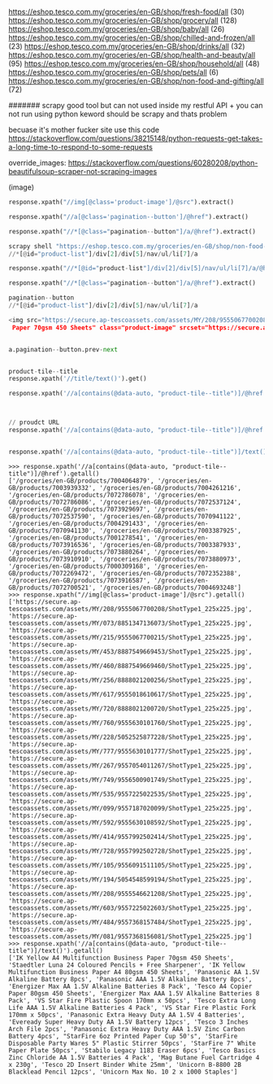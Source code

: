 https://eshop.tesco.com.my/groceries/en-GB/shop/fresh-food/all (30)
https://eshop.tesco.com.my/groceries/en-GB/shop/grocery/all (128)
https://eshop.tesco.com.my/groceries/en-GB/shop/baby/all (26)
https://eshop.tesco.com.my/groceries/en-GB/shop/chilled-and-frozen/all (23)
https://eshop.tesco.com.my/groceries/en-GB/shop/drinks/all (32)
https://eshop.tesco.com.my/groceries/en-GB/shop/health-and-beauty/all (95)
https://eshop.tesco.com.my/groceries/en-GB/shop/household/all (48)
https://eshop.tesco.com.my/groceries/en-GB/shop/pets/all (6)
https://eshop.tesco.com.my/groceries/en-GB/shop/non-food-and-gifting/all (72)



####### scrapy good tool but can not used inside my restful API + you can not run using python keword should be scrapy and thats problem

becuase it's mother fucker site use this code
https://stackoverflow.com/questions/38215148/python-requests-get-takes-a-long-time-to-respond-to-some-requests

override_images:
https://stackoverflow.com/questions/60280208/python-beautifulsoup-scraper-not-scraping-images

(image) 
```python
response.xpath("//img[@class='product-image']/@src").extract()

response.xpath("//a[@class='pagination--button']/@href").extract()

response.xpath("//*[@class="pagination--button"]/a/@href").extract()

scrapy shell "https://eshop.tesco.com.my/groceries/en-GB/shop/non-food-and-gifting/all"
//*[@id="product-list"]/div[2]/div[5]/nav/ul/li[7]/a

response.xpath("//*[@id="product-list"]/div[2]/div[5]/nav/ul/li[7]/a/@href").extract()

response.xpath("//*[@class="pagination--button"]/a/@href").extract()

pagination--button
//*[@id="product-list"]/div[2]/div[5]/nav/ul/li[7]/a

<img src="https://secure.ap-tescoassets.com/assets/MY/208/9555067700208/ShotType1_225x225.jpg" alt="IK Yellow A4 Multifunction Business
 Paper 70gsm 450 Sheets" class="product-image" srcset="https://secure.ap-tescoassets.com/assets/MY/208/9555067700208/ShotType1_90x90.jpg 768w,https://secure.ap-tescoassets.com/assets/MY/208/9555067700208/ShotType1_225x225.jpg 4000w">


a.pagination--button.prev-next


product-tile--title
response.xpath('//title/text()').get()

response.xpath('//a[contains(@data-auto, "product-tile--title")]/@href').getall()



// proudct URL
response.xpath('//a[contains(@data-auto, "product-tile--title")]/@href').getall()


response.xpath('//a[contains(@data-auto, "product-tile--title")]/text()').getall()
```


```sheel
>>> response.xpath('//a[contains(@data-auto, "product-tile--title")]/@href').getall()
['/groceries/en-GB/products/7004064879', '/groceries/en-GB/products/7003939332', '/groceries/en-GB/products/7004261216', '/groceries/en-GB/products/7072786078', '/groceries/en-GB/products/7072786086', '/groceries/en-GB/products/7072537124', '/groceries/en-GB/products/7073929697', '/groceries/en-GB/products/7072537590', '/groceries/en-GB/products/7070941122', '/groceries/en-GB/products/7004291433', '/groceries/en-GB/products/7070941130', '/groceries/en-GB/products/7003387925', '/groceries/en-GB/products/7001278541', '/groceries/en-GB/products/7073916536', '/groceries/en-GB/products/7003387933', '/groceries/en-GB/products/7073880264', '/groceries/en-GB/products/7073910910', '/groceries/en-GB/products/7073880973', '/groceries/en-GB/products/7000309168', '/groceries/en-GB/products/7072269472', '/groceries/en-GB/products/7072352388', '/groceries/en-GB/products/7073916587', '/groceries/en-GB/products/7072700521', '/groceries/en-GB/products/7004693248']
>>> response.xpath("//img[@class='product-image']/@src").getall()
['https://secure.ap-tescoassets.com/assets/MY/208/9555067700208/ShotType1_225x225.jpg', 'https://secure.ap-tescoassets.com/assets/MY/073/8851347136073/ShotType1_225x225.jpg', 'https://secure.ap-tescoassets.com/assets/MY/215/9555067700215/ShotType1_225x225.jpg', 'https://secure.ap-tescoassets.com/assets/MY/453/8887549669453/ShotType1_225x225.jpg', 'https://secure.ap-tescoassets.com/assets/MY/460/8887549669460/ShotType1_225x225.jpg', 'https://secure.ap-tescoassets.com/assets/MY/256/8888021200256/ShotType1_225x225.jpg', 'https://secure.ap-tescoassets.com/assets/MY/617/9555018610617/ShotType1_225x225.jpg', 'https://secure.ap-tescoassets.com/assets/MY/720/8888021200720/ShotType1_225x225.jpg', 'https://secure.ap-tescoassets.com/assets/MY/760/9555630101760/ShotType1_225x225.jpg', 'https://secure.ap-tescoassets.com/assets/MY/228/5052525877228/ShotType1_225x225.jpg', 'https://secure.ap-tescoassets.com/assets/MY/777/9555630101777/ShotType1_225x225.jpg', 'https://secure.ap-tescoassets.com/assets/MY/267/9557054011267/ShotType1_225x225.jpg', 'https://secure.ap-tescoassets.com/assets/MY/749/9556500901749/ShotType1_225x225.jpg', 'https://secure.ap-tescoassets.com/assets/MY/535/9557225022535/ShotType1_225x225.jpg', 'https://secure.ap-tescoassets.com/assets/MY/099/9557187020099/ShotType1_225x225.jpg', 'https://secure.ap-tescoassets.com/assets/MY/592/9555630108592/ShotType1_225x225.jpg', 'https://secure.ap-tescoassets.com/assets/MY/414/9557992502414/ShotType1_225x225.jpg', 'https://secure.ap-tescoassets.com/assets/MY/728/9557992502728/ShotType1_225x225.jpg', 'https://secure.ap-tescoassets.com/assets/MY/105/9556091511105/ShotType1_225x225.jpg', 'https://secure.ap-tescoassets.com/assets/MY/194/5054548599194/ShotType1_225x225.jpg', 'https://secure.ap-tescoassets.com/assets/MY/208/9555546621208/ShotType1_225x225.jpg', 'https://secure.ap-tescoassets.com/assets/MY/603/9557225022603/ShotType1_225x225.jpg', 'https://secure.ap-tescoassets.com/assets/MY/484/9557368157484/ShotType1_225x225.jpg', 'https://secure.ap-tescoassets.com/assets/MY/081/9557368156081/ShotType1_225x225.jpg']
>>> response.xpath('//a[contains(@data-auto, "product-tile--title")]/text()').getall()
['IK Yellow A4 Multifunction Business Paper 70gsm 450 Sheets', 'Staedtler Luna 24 Coloured Pencils + Free Sharpener', 'IK Yellow Multifunction Business Paper A4 80gsm 450 Sheets', 'Panasonic AA 1.5V Alkaline Battery 8pcs', 'Panasonic AAA 1.5V Alkaline Battery 8pcs', 'Energizer Max AA 1.5V Alkaline Batteries 8 Pack', 'Tesco A4 Copier Paper 80gsm 450 Sheets', 'Energizer Max AAA 1.5V Alkaline Batteries 8 Pack', 'VS Star Fire Plastic Spoon 170mm x 50pcs', 'Tesco Extra Long Life AAA 1.5V Alkaline Batteries 4 Pack', 'VS Star Fire Plastic Fork 170mm x 50pcs', 'Panasonic Extra Heavy Duty AA 1.5V 4 Batteries', 'Eveready Super Heavy Duty AA 1.5V Battery 12pcs', 'Tesco 3 Inches Arch File 2pcs', 'Panasonic Extra Heavy Duty AAA 1.5V Zinc Carbon Battery 4pcs', "StarFire 6oz Printed Paper Cup 50's", 'StarFire Disposable Party Wares 5" Plastic Stirrer 50pcs', 'StarFire 7" White Paper Plate 50pcs', 'Stabilo Legacy 1183 Eraser 6pcs', 'Tesco Basics Zinc Chloride AA 1.5V Batteries 4 Pack', 'Mag Butane Fuel Cartridge 4 x 230g', 'Tesco 2D Insert Binder White 25mm', 'Unicorn B-8800 2B Blacklead Pencil 12pcs', 'Unicorn Max No. 10 2 x 1000 Staples']


```
